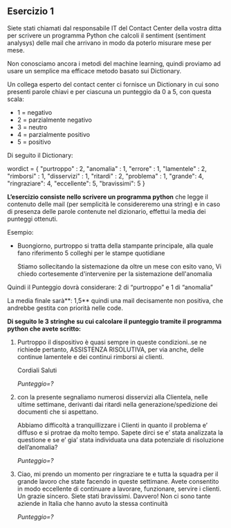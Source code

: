 ## Esercizio 1

Siete stati chiamati dal responsabile IT del Contact Center della vostra ditta per scrivere un programma Python che calcoli il  sentiment (sentiment analysys) delle mail che arrivano in modo da poterlo misurare mese per mese.

Non conosciamo ancora i metodi del machine learning, quindi proviamo ad usare un semplice ma efficace metodo basato sui Dictionary.

Un collega esperto del contact center ci fornisce un Dictionary in cui sono presenti parole chiavi e per ciascuna un punteggio da 0 a 5, con questa scala:

- 1 = negativo
- 2 = parzialmente negativo
- 3 = neutro
- 4 = parzialmente positivo
- 5 = positivo

 Di seguito il Dictionary:

 wordict = { "purtroppo" : 2, "anomalia" : 1, "errore" : 1,  "lamentele" : 2,  "rimborsi" : 1, "disservizi" : 1, "ritardi" : 2, "problema" : 1, "grande": 4, "ringraziare": 4, "eccellente": 5, "bravissimi": 5 }



**L’esercizio consiste nello scrivere un programma python** che legge il contenuto delle mail (per semplicità le considereremo una string) e in caso di presenza delle parole contenute nel dizionario, effettui la media dei punteggi ottenuti.

 Esempio:

- Buongiorno, purtroppo si tratta della stampante principale, alla quale fano riferimento 5 colleghi per le stampe quotidiane

  Stiamo sollecitando la sistemazione da oltre un mese con esito vano, Vi chiedo cortesemente d'intervenire per la sistemazione dell'anomalia

 Quindi il Punteggio dovrà considerare: 2 di “purtroppo” e 1 di “anomalia”

La media finale sarà**: 1,5** quindi una mail decisamente non positiva, che andrebbe gestita con priorità nelle code.



**Di seguito le 3 stringhe su cui calcolare il punteggio tramite il programma python che avete scritto:**

1. Purtroppo il dispositivo è quasi sempre in queste condizioni..se ne richiede pertanto, ASSISTENZA RISOLUTIVA, per via anche, delle continue lamentele e dei continui rimborsi ai clienti.

   Cordiali Saluti

   *Punteggio=?*

2. con la presente segnaliamo numerosi disservizi alla Clientela, nelle ultime settimane, derivanti dai ritardi nella generazione/spedizione dei documenti che si aspettano.

   Abbiamo difficoltà a tranquillizzare i Clienti in quanto il problema e’ diffuso e si protrae da molto tempo. Sapete dirci se e’ stata analizzata la questione e se e’ gia’ stata individuata una data potenziale di risoluzione dell’anomalia? 

   *Punteggio=?*

3. Ciao, mi prendo un momento per ringraziare te e tutta la squadra per il grande lavoro che state facendo in queste settimane. Avete consentito in modo eccellente di continuare a lavorare, funzionare, servire i clienti.  Un grazie sincero. Siete stati bravissimi. Davvero! Non ci sono tante aziende in Italia che hanno avuto la stessa continuità

   *Punteggio=?*

